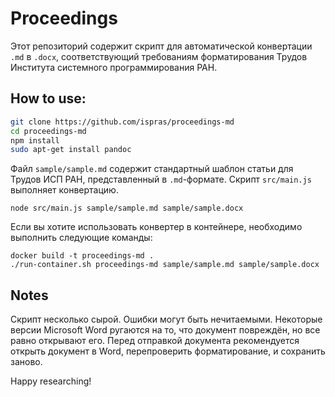 # Proceedings

Этот репозиторий содержит скрипт для автоматической конвертации `.md` в `.docx`,
соответствующий требованиям форматирования Трудов Института системного
программирования РАН.

## How to use:

```bash
git clone https://github.com/ispras/proceedings-md
cd proceedings-md
npm install
sudo apt-get install pandoc
```

Файл `sample/sample.md` содержит стандартный шаблон статьи для Трудов ИСП РАН,
представленный в `.md`-формате. Скрипт `src/main.js` выполняет конвертацию.

```
node src/main.js sample/sample.md sample/sample.docx
````

Если вы хотите использовать конвертер в контейнере, необходимо выполнить
следующие команды:
```
docker build -t proceedings-md .
./run-container.sh proceedings-md sample/sample.md sample/sample.docx
```

## Notes

Скрипт несколько сырой. Ошибки могут быть нечитаемыми. Некоторые версии Microsoft Word
ругаются на то, что документ повреждён, но все равно открывают его. Перед отправкой
документа рекомендуется открыть документ в Word, перепроверить форматирование, и сохранить
заново.

Happy researching!
